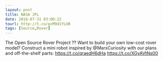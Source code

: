```yaml
---
layout: post
title: NASA JPL
date: 2018-07-31 03:00:22
tourl: http://t.co/gcM9d1YLUB
tags: [Source,Rover]
---
```

The Open Source Rover Project ??
Want to build your own low-cost rover model? Construct a mini robot inspired by @MarsCuriosity with our plans and off-the-shelf parts: https://t.co/qraedH6dHa https://t.co/XGyAVtNs00